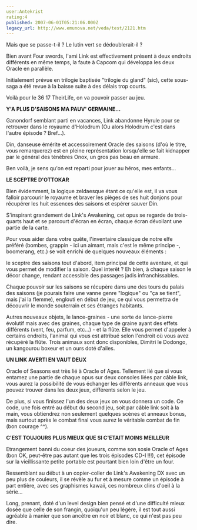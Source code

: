 ```yaml
---
user:Antekrist
rating:4
published: 2007-06-01T05:21:06.000Z
legacy_url: http://www.emunova.net/veda/test/2121.htm
---
```

Mais que se passe-t-il ? Le lutin vert se dédoublerait-il ?  

Bien avant Four swords, l'ami Link est effectivement présent à deux endroits différents en même temps, la faute à Capcom qui développa les deux Oracle en parallèle.  

Initialement prévue en trilogie baptisée "trilogie du gland" (sic), cette sous-saga a été revue à la baisse suite à des délais trop courts.  

Voilà pour le 36 17 TheirLife, on va pouvoir passer au jeu.  

  

**Y'A PLUS D'SAISONS MA PAUV' GERMAINE...**  

Ganondorf semblant parti en vacances, Link abandonne Hyrule pour se retrouver dans le royaume d'Holodrum (Ou alors Holodrum c'est dans l'autre épisode ? Bref...).  

Din, danseuse émérite et accessoirement Oracle des saisons (d'où le titre, vous remarquerez) est en pleine représentation lorsqu'elle se fait kidnapper par le général des ténèbres Onox, un gros pas beau en armure.  

  

Ben voilà, je sens qu'on est reparti pour jouer au héros, mes enfants...  

  

**LE SCEPTRE D'OTTOKAR**  

Bien évidemment, la logique zeldaesque étant ce qu'elle est, il va vous falloir parcourir le royaume et braver les pièges de ses huit donjons pour récupérer les huit essences des saisons et espérer sauver Din.  

S'inspirant grandement de Link's Awakening, cet opus se regarde de trois-quarts haut et se parcourt d'écran en écran, chaque écran dévoilant une partie de la carte.  

  

Pour vous aider dans votre quête, l'inventaire classique de notre elfe préféré (bombes, grappin - ici un aimant, mais c'est le même principe -, boomerang, etc.) se voit enrichi de quelques nouveaux éléments :  

le sceptre des saisons tout d'abord, item principal de cette aventure, et qui vous permet de modifier la saison. Quel interêt ? Eh bien, à chaque saison le décor change, rendant accessible des passages jadis infranchissables.  

Chaque pouvoir sur les saisons se récupère dans une des tours du palais des saisons (je pourais faire une vanne genre "logique" ou "ça se tient", mais j'ai la flemme), englouti en début de jeu, ce qui vous permettra de découvrir le monde souterrain et ses étranges habitants.  

  

Autres nouveaux objets, le lance-graines - une sorte de lance-pierre évolutif mais avec des graines, chaque type de graine ayant des effets différents (vent, feu, parfum, etc...) - et la flûte. Elle vous permet d'appeler à certains endroits, l'animal qui vous est attribué selon l'endroit où vous avez récupéré la flûte. Trois animaux sont donc disponibles, Dimitri le Dodongo, un kangourou boxeur et un ours doté d'ailes.  

  

**UN LINK AVERTI EN VAUT DEUX**  

Oracle of Seasons est très lié à Oracle of Ages. Tellement lié que si vous entamez une partie de chaque opus sur deux consoles liées par câble link, vous aurez la possibilité de vous échanger les différents anneaux que vous pouvez trouver dans les deux jeux, différents selon le jeu.  

De plus, si vous finissez l'un des deux jeux on vous donnera un code. Ce code, une fois entré au début du second jeu, soit par câble link soit à la main, vous obtiendrez non seulement quelques scènes et anneaux bonus, mais surtout après le combat final vous aurez le véritable combat de fin (bon courage ^^).  

  

**C'EST TOUJOURS PLUS MIEUX QUE SI C'ETAIT MOINS MEILLEUR**  

Etrangement banni du coeur des joueurs, comme son sosie Oracle of Ages (bon OK, peut-être pas autant que les trois épisodes CD-I !!!), cet épisode sur la vieillissante petite portable est pourtant bien loin d'être un four.  

Ressemblant au début à un copier-coller de Link's Awakening DX avec un peu plus de couleurs, il se révèle au fur et à mesure comme un épisode à part entière, avec ses graphismes kawaii, ces nombreux clins d'oeil à la série...  

Long, prenant, doté d'un level design bien pensé et d'une difficulté mieux dosée que celle de son frangin, quoiqu'un peu légère, il est tout aussi agréable à manier que son ancêtre en noir et blanc, ce qui n'est pas peu dire.